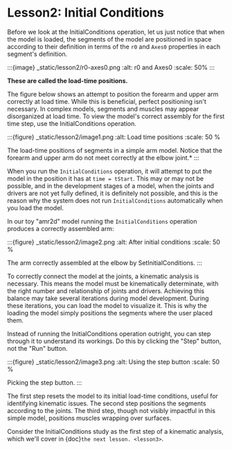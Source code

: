 # Lesson2: Initial Conditions

Before we look at the InitialConditions operation, let us just notice
that when the model is loaded, the segments of the model are positioned
in space according to their definition in terms of the `r0` and `Axes0`
properties in each segment's definition. 

:::{image} _static/lesson2/r0-axes0.png
:alt: r0 and Axes0
:scale: 50%
:::

**These are called the load-time positions.**

The figure below shows an attempt to position the forearm and upper arm
correctly at load time. While this is beneficial, perfect positioning isn't
necessary. In complex models, segments and muscles may appear disorganized at
load time. To view the model's correct assembly for the first time step, use the
InitialConditions operation.

:::{figure} _static/lesson2/image1.png
:alt: Load time positions
:scale: 50 %

The load-time positions of segments in a simple arm model. Notice that
the forearm and upper arm do not meet correctly at the elbow joint.\*
:::

When you run the `InitialConditions` operation, it will attempt to put the
model in the position it has at `time = tStart`. This may or may not be
possible, and in the development stages of a model, when the joints and
drivers are not yet fully defined, it is definitely not possible, and
this is the reason why the system does not run `InitialConditions` automatically when you
load the model.


In our toy "amr2d" model running the `InitialConditions` operation produces a
correctly assembled arm:

:::{figure} _static/lesson2/image2.png
:alt: After initial conditions
:scale: 50 %

The arm correctly assembled at the elbow by SetInitialConditions.
:::

To correctly connect the model at the joints, a kinematic analysis is necessary. This means the model must be kinematically determinate, with the right number and relationship of joints and drivers. Achieving this balance may take several iterations during model development. During these iterations, you can load the model to visualize it. This is why the loading the model simply positions the segments where the user placed them.


Instead of running the InitialConditions operation outright, you can step
through it to understand its workings. Do this by clicking the "Step" button,
not the "Run" button.


:::{figure} _static/lesson2/image3.png
:alt: Using the step button
:scale: 50 %

Picking the step button.
:::

The first step resets the model to its initial load-time conditions, useful for
identifying kinematic issues. The second step positions the segments according
to the joints. The third step, though not visibly impactful in this simple
model, positions muscles wrapping over surfaces.

Consider the InitialConditions study as the first step of a kinematic analysis, which we'll cover in {doc}`the next lesson. <lesson3>`.

